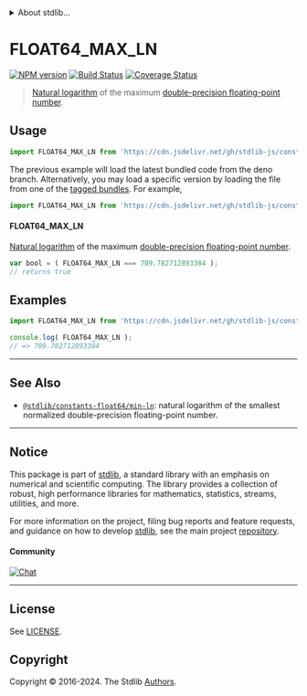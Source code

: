 <!--

@license Apache-2.0

Copyright (c) 2018 The Stdlib Authors.

Licensed under the Apache License, Version 2.0 (the "License");
you may not use this file except in compliance with the License.
You may obtain a copy of the License at

   http://www.apache.org/licenses/LICENSE-2.0

Unless required by applicable law or agreed to in writing, software
distributed under the License is distributed on an "AS IS" BASIS,
WITHOUT WARRANTIES OR CONDITIONS OF ANY KIND, either express or implied.
See the License for the specific language governing permissions and
limitations under the License.

-->


<details>
  <summary>
    About stdlib...
  </summary>
  <p>We believe in a future in which the web is a preferred environment for numerical computation. To help realize this future, we've built stdlib. stdlib is a standard library, with an emphasis on numerical and scientific computation, written in JavaScript (and C) for execution in browsers and in Node.js.</p>
  <p>The library is fully decomposable, being architected in such a way that you can swap out and mix and match APIs and functionality to cater to your exact preferences and use cases.</p>
  <p>When you use stdlib, you can be absolutely certain that you are using the most thorough, rigorous, well-written, studied, documented, tested, measured, and high-quality code out there.</p>
  <p>To join us in bringing numerical computing to the web, get started by checking us out on <a href="https://github.com/stdlib-js/stdlib">GitHub</a>, and please consider <a href="https://opencollective.com/stdlib">financially supporting stdlib</a>. We greatly appreciate your continued support!</p>
</details>

# FLOAT64_MAX_LN

[![NPM version][npm-image]][npm-url] [![Build Status][test-image]][test-url] [![Coverage Status][coverage-image]][coverage-url] <!-- [![dependencies][dependencies-image]][dependencies-url] -->

> [Natural logarithm][natural-logarithm] of the maximum [double-precision floating-point number][ieee754].



<section class="usage">

## Usage

```javascript
import FLOAT64_MAX_LN from 'https://cdn.jsdelivr.net/gh/stdlib-js/constants-float64-max-ln@deno/mod.js';
```
The previous example will load the latest bundled code from the deno branch. Alternatively, you may load a specific version by loading the file from one of the [tagged bundles](https://github.com/stdlib-js/constants-float64-max-ln/tags). For example,

```javascript
import FLOAT64_MAX_LN from 'https://cdn.jsdelivr.net/gh/stdlib-js/constants-float64-max-ln@v0.2.2-deno/mod.js';
```

#### FLOAT64_MAX_LN

[Natural logarithm][natural-logarithm] of the maximum [double-precision floating-point number][ieee754].

```javascript
var bool = ( FLOAT64_MAX_LN === 709.782712893384 );
// returns true
```

</section>

<!-- /.usage -->

<section class="examples">

## Examples

<!-- TODO: better example -->

<!-- eslint no-undef: "error" -->

```javascript
import FLOAT64_MAX_LN from 'https://cdn.jsdelivr.net/gh/stdlib-js/constants-float64-max-ln@deno/mod.js';

console.log( FLOAT64_MAX_LN );
// => 709.782712893384
```

</section>

<!-- /.examples -->

<!-- C interface documentation. -->



<!-- Section for related `stdlib` packages. Do not manually edit this section, as it is automatically populated. -->

<section class="related">

* * *

## See Also

-   <span class="package-name">[`@stdlib/constants-float64/min-ln`][@stdlib/constants/float64/min-ln]</span><span class="delimiter">: </span><span class="description">natural logarithm of the smallest normalized double-precision floating-point number.</span>

</section>

<!-- /.related -->

<!-- Section for all links. Make sure to keep an empty line after the `section` element and another before the `/section` close. -->


<section class="main-repo" >

* * *

## Notice

This package is part of [stdlib][stdlib], a standard library with an emphasis on numerical and scientific computing. The library provides a collection of robust, high performance libraries for mathematics, statistics, streams, utilities, and more.

For more information on the project, filing bug reports and feature requests, and guidance on how to develop [stdlib][stdlib], see the main project [repository][stdlib].

#### Community

[![Chat][chat-image]][chat-url]

---

## License

See [LICENSE][stdlib-license].


## Copyright

Copyright &copy; 2016-2024. The Stdlib [Authors][stdlib-authors].

</section>

<!-- /.stdlib -->

<!-- Section for all links. Make sure to keep an empty line after the `section` element and another before the `/section` close. -->

<section class="links">

[npm-image]: http://img.shields.io/npm/v/@stdlib/constants-float64-max-ln.svg
[npm-url]: https://npmjs.org/package/@stdlib/constants-float64-max-ln

[test-image]: https://github.com/stdlib-js/constants-float64-max-ln/actions/workflows/test.yml/badge.svg?branch=v0.2.2
[test-url]: https://github.com/stdlib-js/constants-float64-max-ln/actions/workflows/test.yml?query=branch:v0.2.2

[coverage-image]: https://img.shields.io/codecov/c/github/stdlib-js/constants-float64-max-ln/main.svg
[coverage-url]: https://codecov.io/github/stdlib-js/constants-float64-max-ln?branch=main

<!--

[dependencies-image]: https://img.shields.io/david/stdlib-js/constants-float64-max-ln.svg
[dependencies-url]: https://david-dm.org/stdlib-js/constants-float64-max-ln/main

-->

[chat-image]: https://img.shields.io/gitter/room/stdlib-js/stdlib.svg
[chat-url]: https://app.gitter.im/#/room/#stdlib-js_stdlib:gitter.im

[stdlib]: https://github.com/stdlib-js/stdlib

[stdlib-authors]: https://github.com/stdlib-js/stdlib/graphs/contributors

[umd]: https://github.com/umdjs/umd
[es-module]: https://developer.mozilla.org/en-US/docs/Web/JavaScript/Guide/Modules

[deno-url]: https://github.com/stdlib-js/constants-float64-max-ln/tree/deno
[deno-readme]: https://github.com/stdlib-js/constants-float64-max-ln/blob/deno/README.md
[umd-url]: https://github.com/stdlib-js/constants-float64-max-ln/tree/umd
[umd-readme]: https://github.com/stdlib-js/constants-float64-max-ln/blob/umd/README.md
[esm-url]: https://github.com/stdlib-js/constants-float64-max-ln/tree/esm
[esm-readme]: https://github.com/stdlib-js/constants-float64-max-ln/blob/esm/README.md
[branches-url]: https://github.com/stdlib-js/constants-float64-max-ln/blob/main/branches.md

[stdlib-license]: https://raw.githubusercontent.com/stdlib-js/constants-float64-max-ln/main/LICENSE

[ieee754]: https://en.wikipedia.org/wiki/IEEE_754-1985

[natural-logarithm]: https://en.wikipedia.org/wiki/Natural_logarithm

<!-- <related-links> -->

[@stdlib/constants/float64/min-ln]: https://github.com/stdlib-js/constants-float64-min-ln/tree/deno

<!-- </related-links> -->

</section>

<!-- /.links -->

